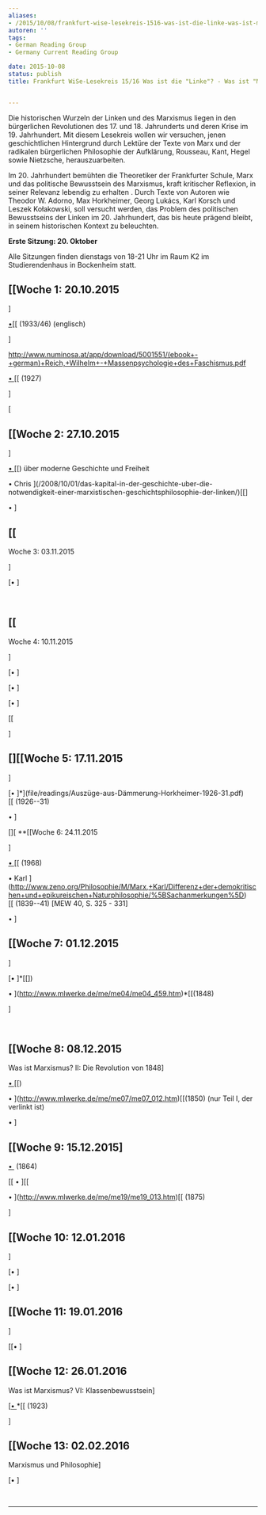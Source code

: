 ```yaml
---
aliases:
- /2015/10/08/frankfurt-wise-lesekreis-1516-was-ist-die-linke-was-ist-marxismus
autoren: ''
tags:
- German Reading Group
- Germany Current Reading Group

date: 2015-10-08
status: publish
title: Frankfurt WiSe-Lesekreis 15/16 Was ist die "Linke"? - Was ist "Marxismus"?


---
```

Die historischen Wurzeln der Linken und des Marxismus liegen in den bürgerlichen Revolutionen des 17. und 18. Jahrunderts und deren Krise im 19. Jahrhundert. Mit diesem Lesekreis wollen wir versuchen, jenen geschichtlichen Hintergrund durch Lektüre der Texte von Marx und der radikalen bürgerlichen Philosophie der Aufklärung, Rousseau, Kant, Hegel sowie Nietzsche, herauszuarbeiten.

Im 20. Jahrhundert bemühten die Theoretiker der Frankfurter Schule, Marx und das politische Bewusstsein des Marxismus, kraft kritischer Reflexion, in seiner Relevanz lebendig zu erhalten . Durch Texte von Autoren wie Theodor W. Adorno, Max Horkheimer, Georg Lukács, Karl Korsch und Leszek Kołakowski, soll versucht werden, das Problem des politischen Bewusstseins der Linken im 20. Jahrhundert, das bis heute prägend bleibt, in seinem historischen Kontext zu beleuchten.

**Erste Sitzung: 20. Oktober**

Alle Sitzungen finden dienstags von 18-21 Uhr im Raum K2 im Studierendenhaus in Bockenheim statt.



## [[Woche 1: 20.10.2015

]

[•](file/readings/readings/reichwilhelm_fascistpsychology.pdf)[[ (1933/46) (englisch)

]

<http://www.numinosa.at/app/download/5001551/(ebook+-+german)+Reich,+Wilhelm+-+Massenpsychologie+des+Faschismus.pdf>

[• ](http://is.cuni.cz/studium/predmety/index.php?do=download&did=57570&kod=JMM636)[[ (1927)

]

[



## [[Woche 2: 27.10.2015

]

[• ](file/readings/menandlouis_edmundwilsonfinlandstationintro2003.pdf)[[) über moderne Geschichte und Freiheit

• Chris ](/2008/10/01/das-kapital-in-der-geschichte-uber-die-notwendigkeit-einer-marxistischen-geschichtsphilosophie-der-linken/)[[]

• ]



## [[

Woche 3: 03.11.2015

]

[• ]

 



## [[

Woche 4: 10.11.2015

]

[• ]

[• ]

[• ]

[[

]



## [][[Woche 5: 17.11.2015

]

[• ]*](file/readings/Auszüge-aus-Dämmerung-Horkheimer-1926-31.pdf)[[ (1926--31)

• ]



[][ **[[Woche 6: 24.11.2015

]

[• ](file/readings/Kolakowski-Der-Sinn-des-Begriffes-Linke.pdf)[[ (1968)

• Karl ](http://www.zeno.org/Philosophie/M/Marx,+Karl/Differenz+der+demokritischen+und+epikureischen+Naturphilosophie/%5BSachanmerkungen%5D)[[ (1839--41) [MEW 40, S. 325 - 331]

• ]



## [[Woche 7: 01.12.2015

]

[• ]*[[])

• ](http://www.mlwerke.de/me/me04/me04_459.htm)*[[(1848)

]

 



## [[Woche 8: 08.12.2015

Was ist Marxismus? II: Die Revolution von 1848]

[• ](http://www.mlwerke.de/me/me22/me22_509.htm)[[)

• ](http://www.mlwerke.de/me/me07/me07_012.htm)[[(1850) (nur Teil I, der verlinkt ist)

• ]



## [[Woche 9: 15.12.2015]

[• ](http://www.mlwerke.de/me/me16/me16_005.htm) (1864)

[[ • ][[

• ](http://www.mlwerke.de/me/me19/me19_013.htm)[[ (1875)

]



## [[Woche 10: 12.01.2016

]

[• ]

[• ]



## [[Woche 11: 19.01.2016

]

[[• ]



## [[Woche 12: 26.01.2016

Was ist Marxismus? VI: Klassenbewusstsein]

[[• ](http://coghnorti.files.wordpress.com/2010/08/lukacs-geschichte-klassenbewusstseinocr.pdf)*[[ (1923)

]



## [[Woche 13: 02.02.2016

Marxismus und Philosophie]

[• ]



 

****

